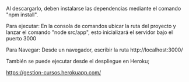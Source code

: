 
Al descargarlo, deben instalarse las dependencias mediante el comando "npm install".

Para ejecutar: En la consola de comandos ubicar la ruta del proyecto y lanzar el comando "node src/app", esto inicializará el servidor bajo el puerto 3000

Para Navegar: Desde un navegador, escribir la ruta http://localhost:3000/

 

También se puede ejecutar desde el despliegue en Heroku;

https://gestion-cursos.herokuapp.com/